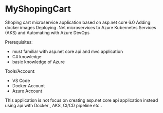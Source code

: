 # MyShopingCart
Shoping cart microservice application based on asp.net core 6.0
Adding docker images
Deploying .Net microservices to Azure Kubernetes Services (AKS) and Automating with Azure DevOps

Prerequisites:
- must familiar with asp.net core api and mvc application
- C# knowledge
- basic knowledge of Azure

Tools/Account:
- VS Code
- Docker Account
- Azure Account

This application is not focus on creating asp.net core api application instead using api with Docker , AKS, CI/CD pipeline etc..
